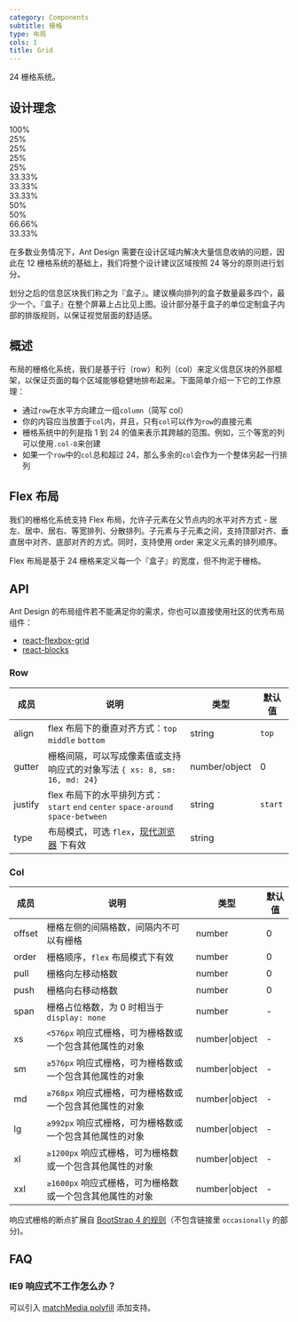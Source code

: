 ```yaml
---
category: Components
subtitle: 栅格
type: 布局
cols: 1
title: Grid
---
```


24 栅格系统。

## 设计理念

<div class="grid-demo">
<div class="ant-row demo-row">
  <div class="ant-col-24 demo-col demo-col-1">
    100%
  </div>
</div>
<div class="ant-row demo-row">
  <div class="ant-col-6 demo-col demo-col-2">
    25%
  </div>
  <div class="ant-col-6 demo-col demo-col-3">
    25%
  </div>
  <div class="ant-col-6 demo-col demo-col-2">
    25%
  </div>
  <div class="ant-col-6 demo-col demo-col-3">
    25%
  </div>
</div>
<div class="ant-row demo-row">
  <div class="ant-col-8 demo-col demo-col-4">
    33.33%
  </div>
  <div class="ant-col-8 demo-col demo-col-5">
    33.33%
  </div>
  <div class="ant-col-8 demo-col demo-col-4">
    33.33%
  </div>
</div>
<div class="ant-row demo-row">
  <div class="ant-col-12 demo-col demo-col-1">
    50%
  </div>
  <div class="ant-col-12 demo-col demo-col-3">
    50%
  </div>
</div>
<div class="ant-row demo-row">
  <div class="ant-col-16 demo-col demo-col-4">
    66.66%
  </div>
  <div class="ant-col-8 demo-col demo-col-5">
    33.33%
  </div>
</div>
</div>

在多数业务情况下，Ant Design 需要在设计区域内解决大量信息收纳的问题，因此在 12 栅格系统的基础上，我们将整个设计建议区域按照 24 等分的原则进行划分。

划分之后的信息区块我们称之为『盒子』。建议横向排列的盒子数量最多四个，最少一个。『盒子』在整个屏幕上占比见上图。设计部分基于盒子的单位定制盒子内部的排版规则，以保证视觉层面的舒适感。

## 概述

布局的栅格化系统，我们是基于行（row）和列（col）来定义信息区块的外部框架，以保证页面的每个区域能够稳健地排布起来。下面简单介绍一下它的工作原理：

- 通过`row`在水平方向建立一组`column`（简写 col）
- 你的内容应当放置于`col`内，并且，只有`col`可以作为`row`的直接元素
- 栅格系统中的列是指 1 到 24 的值来表示其跨越的范围。例如，三个等宽的列可以使用`.col-8`来创建
- 如果一个`row`中的`col`总和超过 24，那么多余的`col`会作为一个整体另起一行排列

## Flex 布局

我们的栅格化系统支持 Flex 布局，允许子元素在父节点内的水平对齐方式 - 居左、居中、居右、等宽排列、分散排列。子元素与子元素之间，支持顶部对齐、垂直居中对齐、底部对齐的方式。同时，支持使用 order 来定义元素的排列顺序。

Flex 布局是基于 24 栅格来定义每一个『盒子』的宽度，但不拘泥于栅格。

## API

Ant Design 的布局组件若不能满足你的需求，你也可以直接使用社区的优秀布局组件：

- [react-flexbox-grid](http://roylee0704.github.io/react-flexbox-grid/)
- [react-blocks](https://github.com/whoisandy/react-blocks/)

### Row

| 成员 | 说明 | 类型 | 默认值 |
| --- | --- | --- | --- |
| align | flex 布局下的垂直对齐方式：`top` `middle` `bottom` | string | `top` |
| gutter | 栅格间隔，可以写成像素值或支持响应式的对象写法 `{ xs: 8, sm: 16, md: 24}` | number/object | 0 |
| justify | flex 布局下的水平排列方式：`start` `end` `center` `space-around` `space-between` | string | `start` |
| type | 布局模式，可选 `flex`，[现代浏览器](http://caniuse.com/#search=flex) 下有效 | string |  |

### Col

| 成员   | 说明                                                     | 类型           | 默认值 |
| ------ | -------------------------------------------------------- | -------------- | ------ |
| offset | 栅格左侧的间隔格数，间隔内不可以有栅格                   | number         | 0      |
| order  | 栅格顺序，`flex` 布局模式下有效                          | number         | 0      |
| pull   | 栅格向左移动格数                                         | number         | 0      |
| push   | 栅格向右移动格数                                         | number         | 0      |
| span   | 栅格占位格数，为 0 时相当于 `display: none`              | number         | -      |
| xs     | `<576px` 响应式栅格，可为栅格数或一个包含其他属性的对象  | number\|object | -      |
| sm     | `≥576px` 响应式栅格，可为栅格数或一个包含其他属性的对象  | number\|object | -      |
| md     | `≥768px` 响应式栅格，可为栅格数或一个包含其他属性的对象  | number\|object | -      |
| lg     | `≥992px` 响应式栅格，可为栅格数或一个包含其他属性的对象  | number\|object | -      |
| xl     | `≥1200px` 响应式栅格，可为栅格数或一个包含其他属性的对象 | number\|object | -      |
| xxl    | `≥1600px` 响应式栅格，可为栅格数或一个包含其他属性的对象 | number\|object | -      |

响应式栅格的断点扩展自 [BootStrap 4 的规则](https://getbootstrap.com/docs/4.0/layout/overview/#responsive-breakpoints)（不包含链接里 `occasionally` 的部分)。

## FAQ

### IE9 响应式不工作怎么办？

可以引入 [matchMedia polyfill](https://github.com/paulirish/matchMedia.js/) 添加支持。
